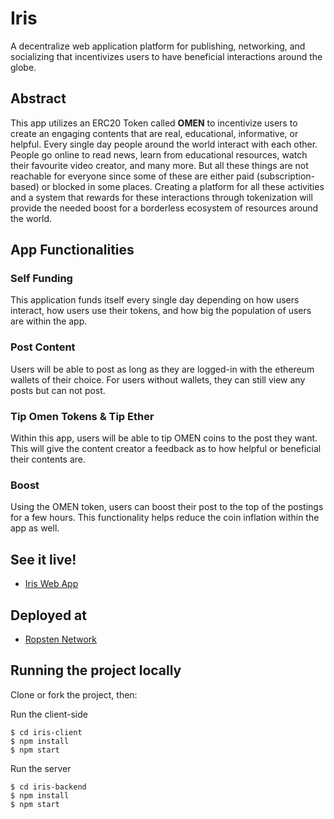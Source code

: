# Iris 
A decentralize web application platform for publishing, networking, and socializing that incentivizes users to have beneficial interactions around the globe.

## Abstract
This app utilizes an ERC20 Token called **OMEN** to incentivize users to create an engaging contents that are real, educational, informative, or helpful. Every single day people around the world interact with each other. People go online to read news, learn from educational resources, watch their favourite video creator, and many more. But all these things are not reachable for everyone since some of these are either paid (subscription-based) or blocked in some places. Creating a platform for all these activities and a system that rewards for these interactions through tokenization will provide the needed boost for a borderless ecosystem of resources around the world.



## App Functionalities

### Self Funding
This application funds itself every single day depending on how users interact, how users use their tokens, and how big the population of users are within the app.

### Post Content
Users will be able to post as long as they are logged-in with the ethereum wallets of their choice. For users without wallets, they can still view any posts but can not post. 

### Tip Omen Tokens & Tip Ether
Within this app, users will be able to tip OMEN coins to the post they want. This will give the content creator a feedback as to how helpful or beneficial their contents are.

### Boost 
Using the OMEN token, users can boost their post to the top of the postings for a few hours. This functionality helps reduce the coin inflation within the app as well.

## See it live!
- [Iris Web App](https://iris-f137c.web.app/)

## Deployed at
- [Ropsten Network](https://ropsten.etherscan.io/address/0xbe5fc6fc224900a2aa7217f6f81989d1a5ff2148)

## Running the project locally
Clone or fork the project, then:

Run the client-side
```
$ cd iris-client
$ npm install
$ npm start
```

Run the server
```
$ cd iris-backend
$ npm install
$ npm start
```
